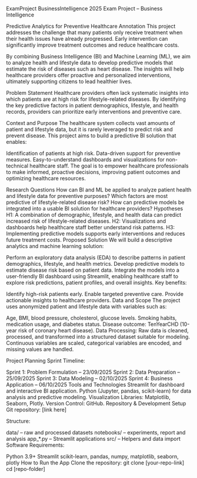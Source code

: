 ExamProject BusinessIntelligence
2025 Exam Project – Business Intelligence

Predictive Analytics for Preventive Healthcare
Annotation
This project addresses the challenge that many patients only receive treatment when their health issues have already progressed. Early intervention can significantly improve treatment outcomes and reduce healthcare costs.

By combining Business Intelligence (BI) and Machine Learning (ML), we aim to analyze health and lifestyle data to develop predictive models that estimate the risk of diseases such as heart disease. The insights will help healthcare providers offer proactive and personalized interventions, ultimately supporting citizens to lead healthier lives.

Problem Statement
Healthcare providers often lack systematic insights into which patients are at high risk for lifestyle-related diseases. By identifying the key predictive factors in patient demographics, lifestyle, and health records, providers can prioritize early interventions and preventive care.

Context and Purpose
The healthcare system collects vast amounts of patient and lifestyle data, but it is rarely leveraged to predict risk and prevent disease. This project aims to build a predictive BI solution that enables:

Identification of patients at high risk.
Data-driven support for preventive measures.
Easy-to-understand dashboards and visualizations for non-technical healthcare staff.
The goal is to empower healthcare professionals to make informed, proactive decisions, improving patient outcomes and optimizing healthcare resources.

Research Questions
How can BI and ML be applied to analyze patient health and lifestyle data for preventive purposes?
Which factors are most predictive of lifestyle-related disease risk?
How can predictive models be integrated into a usable BI solution for healthcare providers?
Hypotheses
H1: A combination of demographic, lifestyle, and health data can predict increased risk of lifestyle-related diseases.
H2: Visualizations and dashboards help healthcare staff better understand risk patterns.
H3: Implementing predictive models supports early interventions and reduces future treatment costs.
Proposed Solution
We will build a descriptive analytics and machine learning solution:

Perform an exploratory data analysis (EDA) to describe patterns in patient demographics, lifestyle, and health metrics.
Develop predictive models to estimate disease risk based on patient data.
Integrate the models into a user-friendly BI dashboard using Streamlit, enabling healthcare staff to explore risk predictions, patient profiles, and overall insights.
Key benefits:

Identify high-risk patients early.
Enable targeted preventive care.
Provide actionable insights to healthcare providers.
Data and Scope
The project uses anonymized patient and lifestyle data with variables such as:

Age, BMI, blood pressure, cholesterol, glucose levels.
Smoking habits, medication usage, and diabetes status.
Disease outcome: TenYearCHD (10-year risk of coronary heart disease).
Data Processing:
Raw data is cleaned, processed, and transformed into a structured dataset suitable for modeling. Continuous variables are scaled, categorical variables are encoded, and missing values are handled.

Project Planning
Sprint Timeline:

Sprint 1: Problem Formulation – 23/09/2025
Sprint 2: Data Preparation – 25/09/2025
Sprint 3: Data Modeling – 02/10/2025
Sprint 4: Business Application – 06/10/2025
Tools and Technologies
Streamlit for dashboard and interactive BI application.
Python (Jupyter, pandas, scikit-learn) for data analysis and predictive modeling.
Visualization Libraries: Matplotlib, Seaborn, Plotly.
Version Control: GitHub.
Repository & Development Setup
Git repository: [link here]

Structure:

data/ – raw and processed datasets
notebooks/ – experiments, report and analysis
app_*.py – Streamlit applications
src/ – Helpers and data import
Software Requirements:

Python 3.9+
Streamlit
scikit-learn, pandas, numpy, matplotlib, seaborn, plotly
How to Run the App
Clone the repository:
git clone [your-repo-link]
cd [repo-folder]
